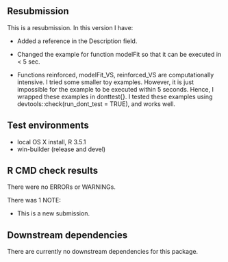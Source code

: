 ## Resubmission
This is a resubmission. In this version I have:

* Added a reference in the Description field. 

* Changed the example for function modelFit so that it can be executed in < 5 sec.

* Functions reinforced, modelFit_VS, reinforced_VS are computationally intensive. I tried some smaller toy
examples. However, it is just impossible for the example to be executed within 5 seconds. Hence, I wrapped 
these examples in donttest{}. I tested these examples using devtools::check(run_dont_test = TRUE), and works well. 

## Test environments 

* local OS X install, R 3.5.1
* win-builder (release and devel)

## R CMD check results

There were no ERRORs or WARNINGs. 

There was 1 NOTE:

* This is a new submission.

## Downstream dependencies

There are currently no downstream dependencies for this package. 
